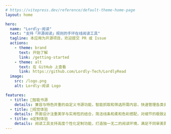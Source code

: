 ```yaml
---
# https://vitepress.dev/reference/default-theme-home-page
layout: home

hero:
  name: "Lordly·阅读"
  text: "支持「开源阅读」规则的手环在线阅读工具"
  tagline: 本应用为开源项目，欢迎提交 PR 或 Issue
  actions:
    - theme: brand
      text: 开始了解
      link: /getting-started
    - theme: alt
      text: 在 GitHub 上查看
      link: https://github.com/Lordly-Tech/LordlyRead
  image:
    src: /logo.png
    alt: Lordly·阅读 Logo

features:
  - title: 📖智能书源
    details: 兼容与特色并重的自定义书源功能，智能抓取和筛选所需内容，快速管理各类资源，轻松打造专属您的个性化阅读库。
  - title: 🌈视觉体验
    details: 界面设计注重美学与实用性的结合，简洁线条和柔和色彩搭配，对细节的极致追求，让您感受科技与艺术的完美融合。
  - title: ⚙️定制体验
    details: 阅读工具支持高度个性化定制功能，打造独一无二的阅读环境，满足不同审美需求，让每次阅读成为一种独特的享受。
---
```


